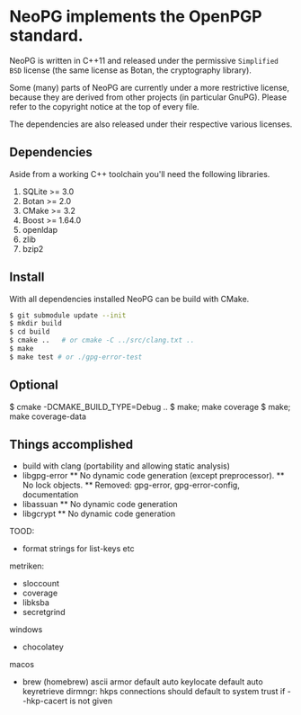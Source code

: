 # NeoPG implements the OpenPGP standard.

NeoPG is written in C++11 and released under the permissive
`Simplified BSD` license (the same license as Botan, the cryptography
library).

Some (many) parts of NeoPG are currently under a more restrictive
license, because they are derived from other projects (in particular
GnuPG).  Please refer to the copyright notice at the top of every
file.

The dependencies are also released under their respective various
licenses.

## Dependencies

Aside from a working C++ toolchain you'll need the following libraries.

1. SQLite >= 3.0
1. Botan >= 2.0
1. CMake >= 3.2
1. Boost >= 1.64.0
1. openldap
1. zlib
1. bzip2

## Install

With all dependencies installed NeoPG can be build with CMake.

```bash
$ git submodule update --init
$ mkdir build
$ cd build
$ cmake ..   # or cmake -C ../src/clang.txt ..
$ make
$ make test # or ./gpg-error-test
```

## Optional

$ cmake -DCMAKE_BUILD_TYPE=Debug ..
$ make; make coverage
$ make; make coverage-data

## Things accomplished

* build with clang (portability and allowing static analysis)
* libgpg-error
** No dynamic code generation (except preprocessor).
** No lock objects.
** Removed: gpg-error, gpg-error-config, documentation
* libassuan
** No dynamic code generation
* libgcrypt
** No dynamic code generation

TOOD:

* format strings for list-keys etc

metriken:
- sloccount
- coverage
- libksba
- secretgrind

windows
- chocolatey

macos
- brew (homebrew)
ascii armor default
auto keylocate default auto keyretrieve
dirmngr: hkps connections should default to system trust if --hkp-cacert is not given
